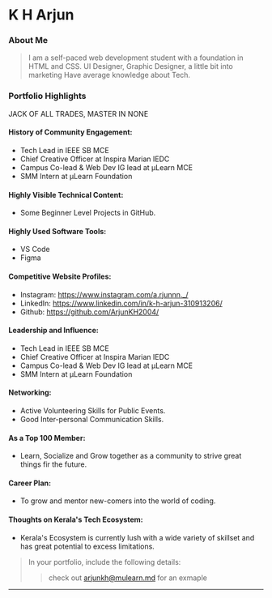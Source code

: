 # K H Arjun 

### About Me

> I am a self-paced web development student with a foundation in HTML and CSS.
> UI Designer, Graphic Designer, a little bit into marketing
> Have average knowledge about Tech.


### Portfolio Highlights

JACK OF ALL TRADES, MASTER IN NONE


#### History of Community Engagement:

-  Tech Lead in IEEE SB MCE
-  Chief Creative Officer at Inspira Marian IEDC
-  Campus Co-lead & Web Dev IG lead at µLearn MCE
-  SMM Intern at µLearn Foundation


#### Highly Visible Technical Content:

- Some Beginner Level Projects in GitHub.

#### Highly Used Software Tools:

- VS Code
- Figma

#### Competitive Website Profiles:

- Instagram: https://www.instagram.com/a.rjunnn._/
- LinkedIn: https://www.linkedin.com/in/k-h-arjun-310913206/
- Github: https://github.com/ArjunKH2004/

#### Leadership and Influence:

-  Tech Lead in IEEE SB MCE
-  Chief Creative Officer at Inspira Marian IEDC
-  Campus Co-lead & Web Dev IG lead at µLearn MCE
-  SMM Intern at µLearn Foundation


#### Networking:

- Active Volunteering Skills for Public Events.
- Good Inter-personal Communication Skills.

#### As a Top 100 Member:

- Learn, Socialize and Grow together as a community to strive great things fir the future.

#### Career Plan:

- To grow and mentor new-comers into the world of coding.

#### Thoughts on Kerala's Tech Ecosystem:

- Kerala's Ecosystem is currently lush with a wide variety of skillset and has great potential to excess limitations.


> In your portfolio, include the following details:
>> check out [arjunkh@mulearn.md](./profile/arjunkh@mulearn.md) for an exmaple

---
